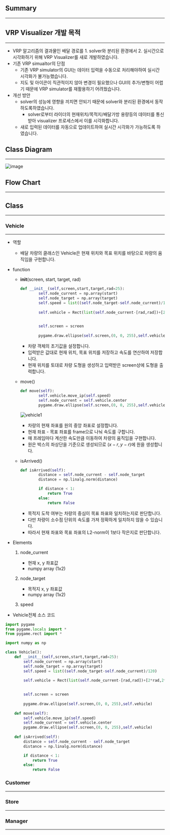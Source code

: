 ## Summary

------

## VRP Visualizer 개발 목적

------

- VRP 알고리즘의 결과물인 배달 경로를 1. solver와 분리된 환경에서 2. 실시간으로 시각화하기 위해 VRP Visualizer를 새로 개발하였습니다.
- 기존 VRP simualtor의 단점
  - 기존 VRP simulator의 GUI는 데이터 입력을 수동으로 처리해야하여 실시간 시각화가 불가능했습니다.
  - 지도 및 아이콘이 직관적이지 않아 변경이 필요했으나 GUI의 추가/변형이 어렵기 때문에 VRP simulator를 재활용하기 어려웠습니다.
- 개선 방안
  - solver의 성능에 영향을 끼치면 안되기 때문에 solver와 분리된 환경에서 동작하도록하였습니다.
    - solver로부터 라이더의 현재위치/목적지/배달가방 용량등의 데이터를 통신받아 visualizer 프로세스에서 이를 시각화합니다.
  - 새로 입력된 데이터를 자동으로 업데이트하여 실시간 시각화가 가능하도록 하였습니다.

## Class Diagram

------

![image](https://user-images.githubusercontent.com/57242033/116805277-33d8fa00-ab60-11eb-971a-c1cf03f3d612.png)

## Flow Chart

------

## Class

------

### Vehicle

------

- 역할

  - 배달 차량의 클래스인 Vehicle은 현재 위치와 목표 위치를 바탕으로 차량의 움직임을 구현합니다.

- function

  - **init**(screen, start, target, rad)

    ```python
    def __init__(self,screen,start,target,rad=25):
            self.node_current = np.array(start)
            self.node_target = np.array(target)
            self.speed = list((self.node_target-self.node_current)/120)
            
            self.vehicle = Rect(list(self.node_current-[rad,rad])+[2*rad,2*rad])
    
            
            self.screen = screen
            
            pygame.draw.ellipse(self.screen,(0, 0, 255),self.vehicle)
    ```

    - 차량 객체의 초기값을 설정합니다.
    - 입력받은 값대로 현재 위치, 목표 위치를 저장하고 속도를 연산하여 저장합니다.
    - 현재 위치를 토대로 차량 도형을 생성하고 입력받은 screen상에 도형을 출력합니다.

  - move()

    ```python
    def move(self):
            self.vehicle.move_ip(self.speed)
            self.node_current = self.vehicle.center
            pygame.draw.ellipse(self.screen,(0, 0, 255),self.vehicle)
    ```

    ![vehicle1](https://user-images.githubusercontent.com/57242033/116806928-2d03b480-ab6b-11eb-8ec9-fa4a3558f372.png)

    - 차량의 현재 좌표를 원의 중앙 좌표로 설정합니다.
    - 현재 좌표 - 목표 좌표를 frame으로 나눠 속도를 구합니다.
    - 매 프레임마다 계산한 속도만큼 이동하여 차량의 움직임을 구현합니다.
    - 원은 박스의 좌상단을 기준으로 생성되므로 $(x-r,y-r)$에 원을 생성합니다.

  - isArrived()

    ```python
    def isArrived(self):
            distance = self.node_current - self.node_target
            distance = np.linalg.norm(distance)
    
            if distance < 1:
                return True
            else:
                return False
    ```

    - 목적지 도착 여부는 차량의 중심이 목표 좌표와 일치하는지로  판단합니다.
    - 다만 차량이 소수점 단위의 속도를 가져 정확하게 일치하지 않을 수 있습니다.
    - 따라서 현재 좌표와 목표 좌표의 L2-norm이 1보다 작은지로 판단합니다.

- Elements

  1. node_current

     - 현재 x, y 좌표값
     - numpy array (1x2)
  2. node_target
  
     - 목적지 x, y 좌표값
     - numpy array (1x2)
  3. speed

- Vehicle전체 소스 코드

```python
import pygame
from pygame.locals import *
from pygame.rect import *

import numpy as np

class Vehicle():
    def __init__(self,screen,start,target,rad=25):
        self.node_current = np.array(start)
        self.node_target = np.array(target)
        self.speed = list((self.node_target-self.node_current)/120)
        
        self.vehicle = Rect(list(self.node_current-[rad,rad])+[2*rad,2*rad])

        
        self.screen = screen
        
        pygame.draw.ellipse(self.screen,(0, 0, 255),self.vehicle)
        
    def move(self):
        self.vehicle.move_ip(self.speed)
        self.node_current = self.vehicle.center
        pygame.draw.ellipse(self.screen,(0, 0, 255),self.vehicle)
        
    def isArrived(self):
        distance = self.node_current - self.node_target
        distance = np.linalg.norm(distance)

        if distance < 1:
            return True
        else:
            return False
```

### Customer

------

### Store

------

### Manager

------

